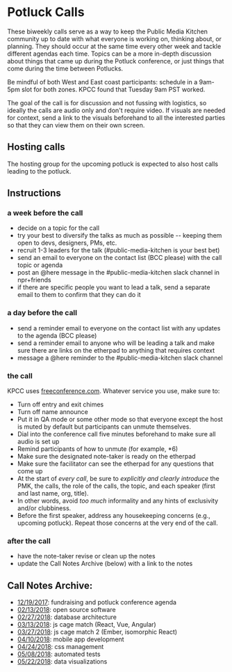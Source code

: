 # Potluck Calls
These biweekly calls serve as a way to keep the Public Media Kitchen community up to date with what everyone is working on, thinking about, or planning.  They should occur at the same time every other week and tackle different agendas each time.  Topics can be a more in-depth discussion about things that came up during the Potluck conference, or just things that come during the time between Potlucks.

Be mindful of both West and East coast participants: schedule in a 9am-5pm slot for both zones.  KPCC found that Tuesday 9am PST worked.

The goal of the call is for discussion and not fussing with logistics, so ideally the calls are audio only and don't require video.  If visuals are needed for context, send a link to the visuals beforehand to all the interested parties so that they can view them on their own screen.

## Hosting calls
The hosting group for the upcoming potluck is expected to also host calls leading to the potluck.

## Instructions

### a week before the call
* decide on a topic for the call
* try your best to diversify the talks as much as possible -- keeping them open to devs, designers, PMs, etc.
* recruit 1-3 leaders for the talk (#public-media-kitchen is your best bet)
* send an email to everyone on the contact list (BCC please) with the call topic or agenda
* post an @here message in the #public-media-kitchen slack channel in npr+friends
* if there are specific people you want to lead a talk, send a separate email to them to confirm that they can do it

### a day before the call
* send a reminder email to everyone on the contact list with any updates to the agenda (BCC please)
* send a reminder email to anyone who will be leading a talk and make sure there are links on the etherpad to anything that requires context
* message a @here reminder to the #public-media-kitchen slack channel

### the call
KPCC uses [freeconference.com](https://freeconference.com).  Whatever service you use, make sure to:
* Turn off entry and exit chimes
* Turn off name announce
* Put it in QA mode or some other mode so that everyone except the host is muted by default but participants can unmute themselves.
* Dial into the conference call five minutes beforehand to make sure all audio is set up
* Remind participants of how to unmute (for example, *6)
* Make sure the designated note-taker is ready on the etherpad
* Make sure the facilitator can see the etherpad for any questions that come up
* At the start of _every call_, be sure to *explicitly and clearly introduce* the PMK, the calls, the role of the calls, the topic, and each speaker (first and last name, org, title).
* In other words, avoid _too much_ informality and any hints of exclusivity and/or clubbiness.
* Before the first speaker, address any housekeeping concerns (e.g., upcoming potluck). Repeat those concerns at the very end of the call.

### after the call
* have the note-taker revise or clean up the notes
* update the Call Notes Archive (below) with a link to the notes


## Call Notes Archive:
* [12/19/2017](https://etherpad.scprdev.org/p/PublicMediaPotluck_Call-121917): fundraising and potluck conference agenda
* [02/13/2018](https://etherpad.scprdev.org/p/PublicMediaPotluck_Call-02132018): open source software
* [02/27/2018](https://etherpad.scprdev.org/p/PublicMediaPotluck_Call-02272018): database architecture
* [03/13/2018](https://etherpad.scprdev.org/p/PublicMediaPotluck_Call-03132018): js cage match (React, Vue, Angular)
* [03/27/2018](https://etherpad.scprdev.org/p/PublicMediaPotluck_Call-03272018): js cage match 2 (Ember, isomorphic React)
* [04/10/2018](https://etherpad.scprdev.org/p/PublicMediaPotluck_Call-04102018): mobile app development
* [04/24/2018](https://etherpad.scprdev.org/p/PublicMediaPotluck_Call-04242018): css management
* [05/08/2018](https://etherpad.scprdev.org/p/PublicMediaPotluck_Call-05082018): automated tests
* [05/22/2018](https://etherpad.scprdev.org/p/PublicMediaPotluck_Call-05222018): data visualizations

